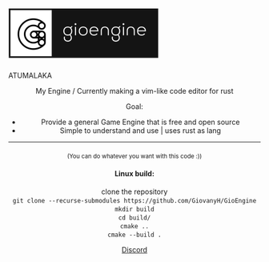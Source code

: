 ![Logo](https://github.com/GiovanyH/GioEngine/blob/main/Logo.png)  
=====

ATUMALAKA

<center>My Engine / Currently making a vim-like code editor for rust

Goal:

 - Provide a general Game Engine that is free and open source
 - Simple to understand and use | uses rust as lang

----

<sub>(You can do whatever you want with this code :))

#### Linux build:
clone the repository  
`git clone --recurse-submodules https://github.com/GiovanyH/GioEngine`  
`mkdir build`  
`cd build/`  
`cmake ..`  
`cmake --build .`  

[Discord](https://discord.gg/DQbDc58sJ6)
